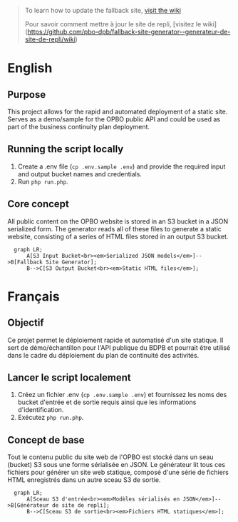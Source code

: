 > To learn how to update the fallback site, [visit the wiki](https://github.com/pbo-dpb/fallback-site-generator--generateur-de-site-de-repli/wiki)
> 
> Pour savoir comment mettre à jour le site de repli, [visitez le wiki] (https://github.com/pbo-dpb/fallback-site-generator--generateur-de-site-de-repli/wiki)

# English

## Purpose

This project allows for the rapid and automated deployment of a static site. Serves as a demo/sample for the OPBO public API and could be used as part of the business continuity plan deployment.

## Running the script locally

1. Create a .env file (`cp .env.sample .env`) and provide the required input and output bucket names and credentials.
2. Run `php run.php`.

## Core concept

All public content on the OPBO website is stored in an S3 bucket in a JSON serialized form. The generator reads all of these files to generate a static website, consisting of a series of HTML files stored in an output S3 bucket.

```mermaid
  graph LR;
      A[S3 Input Bucket<br><em>Serialized JSON models</em>]-->B[Fallback Site Generator];
      B-->C[S3 Output Bucket<br><em>Static HTML files</em>];
```



# Français

## Objectif

Ce projet permet le déploiement rapide et automatisé d'un site statique. Il sert de démo/échantillon pour l'API publique du BDPB et pourrait être utilisé dans le cadre du déploiement du plan de continuité des activités.

## Lancer le script localement

1. Créez un fichier .env (`cp .env.sample .env`) et fournissez les noms des bucket d'entrée et de sortie requis ainsi que les informations d'identification.
2. Exécutez `php run.php`.

## Concept de base

Tout le contenu public du site web de l'OPBO est stocké dans un seau (bucket) S3 sous une forme sérialisée en JSON. Le générateur lit tous ces fichiers pour générer un site web statique, composé d'une série de fichiers HTML enregistrés dans un autre sceau S3 de sortie.

```mermaid
  graph LR;
      A[Sceau S3 d'entrée<br><em>Modèles sérialisés en JSON</em>]-->B[Générateur de site de repli];
      B-->C[Sceau S3 de sortie<br><em>Fichiers HTML statiques</em>];
      
```
